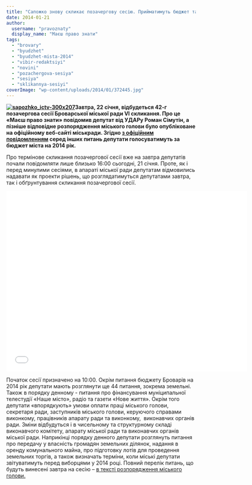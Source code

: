 ```yaml
---
title: "Сапожко знову скликає позачергову сесію. Прийматимуть бюджет та ще 44 питання"
date: 2014-01-21
author: 
  username: "pravoznaty"
  display_name: "Маєш право знати"
tags: 
  - "brovary"
  - "byudzhet"
  - "byudzhet-mista-2014"
  - "vibir-redaktsiyi"
  - "novini"
  - "pozachergova-sesiya"
  - "sesiya"
  - "sklikannya-sesiyi"
coverImage: "wp-content/uploads/2014/01/372445.jpg"
---
```


**[![sapozhko_ictv-300x207](https://mpz.brovary.org/wp-content/uploads/2014/01/sapozhko_ictv.jpg)](https://mpz.brovary.org/wp-content/uploads/2014/01/sapozhko_ictv-300x207.jpg)Завтра, 22 січня, відбудеться 42-г позачергова сесії Броварської міської ради VI скликання. Про це «Маєш право знати» повідомив депутат від УДАРу Роман Сімутін, а пізніше відповідне розпорядження міського голови було опубліковане на офіційному веб-сайті міськради. Згідно [з офіційним повідомленням](http://www.brovary-rada.gov.ua/rozporyadzhennya-m%D1%96skogo-golovi-v%D1%96d-21012014-%E2%84%9605-od-pro-sklikannya-sorok-drugo%D1%97-pozachergovo%D1%97-ses%D1%96%D1%97) серед інших питань депутати голосуватимуть за бюджет міста на 2014 рік.**

Про термінове скликання позачергової сесії вже на завтра депутатів почали повідомляти лише близько 16:00 сьогодні, 21 січня. Проте, як і перед минулими сесіями, в апараті міської ради депутатам відмовились надавати як проекти рішень, що розглядатимуться депутатами завтра, так і обґрунтування скликання позачергової сесії.

<iframe src="//www.youtube.com/embed/c6aX8gi_sMY" height="480" width="640" allowfullscreen frameborder="0"></iframe>

Початок сесії призначено на 10:00. Окрім питання бюджету Броварів на 2014 рік депутати мають розглянути ще 44 питання, зокрема земельні. Також в порядку денному - питання про фінансування муніципальної телестудії «Наше місто», радіо та газети «Нове життя». Окрім того депутати «впорядкують» умови оплати праці міського голови, секретаря ради, заступників міського голови, керуючого справами виконкому, працівників апарату ради та виконкому,  виконавчих органів ради. Зміни відбудуться і в чисельному та структурному складі виконавчого комітету, апарату міської ради та виконавчих органів міської ради. Наприкінці порядку денного депутати розглянуть питання про передачу у власність громадян земельних ділянок, надання в оренду комунального майна, про підготовку лотів для проведення земельних торгів, а також визначать терміни, коли міські депутати звітуватимуть перед виборцями у 2014 році. Повний перелік питань, що будуть винесені завтра на сесію – [в тексті розпорядження міського голови.](http://www.brovary-rada.gov.ua/rozporyadzhennya-m%D1%96skogo-golovi-v%D1%96d-21012014-%E2%84%9605-od-pro-sklikannya-sorok-drugo%D1%97-pozachergovo%D1%97-ses%D1%96%D1%97)
